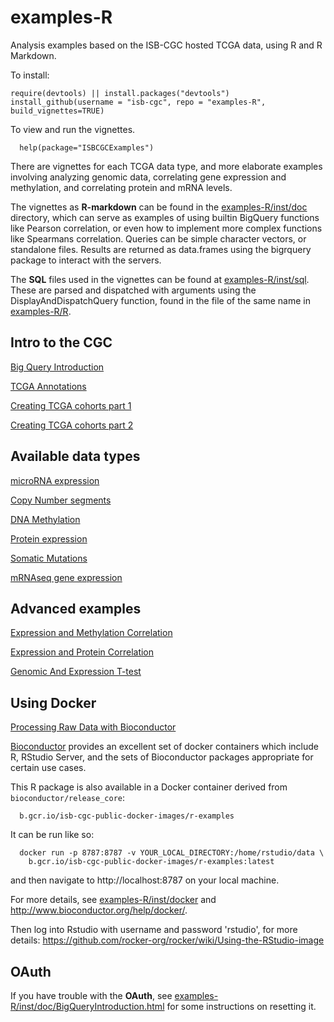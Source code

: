 # examples-R

Analysis examples based on the ISB-CGC hosted TCGA data, using R and R Markdown.

To install:
```
require(devtools) || install.packages("devtools")
install_github(username = "isb-cgc", repo = "examples-R", build_vignettes=TRUE)
```

To view and run the vignettes.
```
  help(package="ISBCGCExamples")
```

There are vignettes for each TCGA data type, and more elaborate examples
involving analyzing genomic data, correlating gene expression and methylation,
and correlating protein and mRNA levels.

The vignettes as **R-markdown** can be found in the [examples-R/inst/doc](inst/doc) directory,
which can serve as examples of using builtin BigQuery functions like Pearson
correlation, or even how to implement more complex functions like Spearmans
correlation. Queries can be simple character vectors, or standalone files.
Results are returned as data.frames using the bigrquery package to
interact with the servers.

The **SQL** files used in the vignettes can be found at [examples-R/inst/sql](inst/sql).
These are parsed and dispatched with arguments using the DisplayAndDispatchQuery function,
found in the file of the same name in [examples-R/R](R).

## Intro to the CGC

[Big Query Introduction](inst/doc/BigQueryIntroduction.md)

[TCGA Annotations](inst/doc/TCGA_Annotations.md)

[Creating TCGA cohorts part 1](examples-R/inst/doc/Creating_TCGA_cohorts_part_1.md)

[Creating TCGA cohorts part 2](examples-R/inst/doc/Creating_TCGA_cohorts_part_2.md)

## Available data types

[microRNA expression](inst/doc/BCGSC_microRNA_expression.md)

[Copy Number segments](inst/doc/Copy_Number_segments.md)

[DNA Methylation](inst/doc/DNA_Methylation.md)

[Protein expression](inst/doc/Protein_expression.md)

[Somatic Mutations](inst/doc/Somatic_Mutations.md)

[mRNAseq gene expression](inst/doc/UNC_HiSeq_mRNAseq_gene_expression_RSEM.md)

## Advanced examples

[Expression and Methylation Correlation](inst/doc/ExpressionandMethylationCorrelation.md)

[Expression and Protein Correlation](inst/doc/ExpressionandProteinCorrelation.md)

[Genomic And Expression T-test](inst/doc/GenomicAndExpression_T_test.md)

## Using Docker

[Processing Raw Data with Bioconductor](inst/doc/Processing_Raw_Data_With_Bioconductor.md)

[Bioconductor](http://www.bioconductor.org/) provides an excellent set of docker containers which include R, RStudio Server, and the sets of Bioconductor packages appropriate for certain use cases.

This R package is also available in a Docker container derived from `bioconductor/release_core`:
```
  b.gcr.io/isb-cgc-public-docker-images/r-examples
```
It can be run like so:
```
  docker run -p 8787:8787 -v YOUR_LOCAL_DIRECTORY:/home/rstudio/data \
    b.gcr.io/isb-cgc-public-docker-images/r-examples:latest
```
and then navigate to http://localhost:8787 on your local machine.

For more details, see [examples-R/inst/docker](inst/docker) and http://www.bioconductor.org/help/docker/.

Then log into Rstudio with username and password 'rstudio', for more details:
https://github.com/rocker-org/rocker/wiki/Using-the-RStudio-image

## OAuth

If you have trouble with the **OAuth**, see [examples-R/inst/doc/BigQueryIntroduction.html](inst/doc/BigQueryIntroduction.md)
for some instructions on resetting it.
